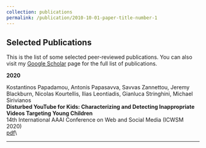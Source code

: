 ```yaml
---
collection: publications
permalink: /publication/2010-10-01-paper-title-number-1
---
```


Selected Publications
---

This is the list of some selected peer-reviewed publications. 
You can also visit my [Google Scholar](https://scholar.google.com/citations?user=O6qSkH8AAAAJ&hl=en&oi=sra) page for the full list of publications.

**2020** 

Kostantinos Papadamou, Antonis Papasavva, Savvas Zannettou, Jeremy Blackburn, Nicolas Kourtellis, Ilias Leontiadis, Gianluca Stringhini, Michael Sirivianos \
**Disturbed YouTube for Kids: Characterizing and Detecting Inappropriate Videos Targeting Young Children**\
14th International AAAI Conference on Web and Social Media (ICWSM 2020)\
[pdf](files/papadamou2020disturbed)\

---

<!---
**2016**

Giorgos A Demetriou, Stelios Ioannou, Andreas Hadjipieri, Irene Erica Panayidou, Antonis Papasavva, Andreas Savva\
**ERON: A flexible autonomous surface vessel**\
24th Mediterranean Conference on Control and Automation (MEDCON 2016)\
[pdf](https://www.researchgate.net/publication/301496594_ERON_A_flexible_autonomous_surface_vessel)

Giorgos A Demetriou, Andreas Hadjipieri, Irene Erica Panayidou, Antonis Papasavva, Stelios Ioannou\
**ERON: A PID controlled autonomous surface vessel**\
18th Mediterranean Electrotechnical Conference (MELECON 2016)\
[pdf](https://www.researchgate.net/publication/294206901_ERON_A_PID_controlled_autonomous_surface_vessel)

--->
